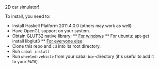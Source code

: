 2D car simulator!

To install, you need to:
* Install Haskell Platform 2011.4.0.0 (others may work as well)
* Have OpenGL support on your system.
* Obtain GLUT32 native library:
** [For windows](http://user.xmission.com/~nate/glut.html)
** For ubuntu: apt-get install libglut3
** [For everyone else](http://www.opengl.org/resources/libraries/glut/glut_downloads.php)
* Clone this repo and `cd` into its root directory.
* Run `cabal install`
* Run `wheeled-vehicle` from your cabal `bin`-directory (it's useful to add it to your `PATH`)

